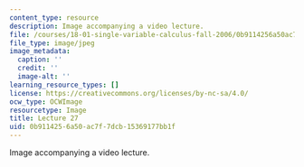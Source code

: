 ```yaml
---
content_type: resource
description: Image accompanying a video lecture.
file: /courses/18-01-single-variable-calculus-fall-2006/0b9114256a50ac7f7dcb15369177bb1f_lec27.jpg
file_type: image/jpeg
image_metadata:
  caption: ''
  credit: ''
  image-alt: ''
learning_resource_types: []
license: https://creativecommons.org/licenses/by-nc-sa/4.0/
ocw_type: OCWImage
resourcetype: Image
title: Lecture 27
uid: 0b911425-6a50-ac7f-7dcb-15369177bb1f
---
```

Image accompanying a video lecture.